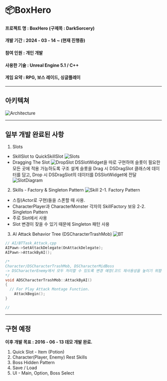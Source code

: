 # 📦BoxHero

#### __프로젝트 명__ : BoxHero (구제목 : DarkSorcery)
#### __개발 기간__ : 2024 - 03 - 14 ~ (현재 진행중)
#### __참여 인원__ : 개인 개발
#### __사용한 기술__ : Unreal Engine 5.1 / C++
#### __게임 요약__ : RPG, 보스 레이드, 싱글플레이
___
## 아키텍쳐
![Architecture](https://github.com/sikk806/BoxHero/assets/54883267/dfe12569-4c8e-47e8-9e94-5f49aab89e0b)
___
## 일부 개발 완료된 사항
1. Slots
- SkillSlot to QuickSkillSlot
![Slots](https://github.com/sikk806/BoxHero/assets/54883267/23a50744-6f51-44c3-a39c-6b0b04ad3ac2)
- Dragging The Slot
![DropSlot](https://github.com/sikk806/BoxHero/assets/54883267/8fc7a1df-c69f-43ff-ad51-fc1748999153)
DSSlotWidget을 따로 구현하여 슬롯이 필요한 모든 곳에 적용 가능하도록 구조 설계
슬롯을 Drag 시 DSDragSlot 클래스에 데이터를 담고, Drop 시 DSDragSlot의 데이터를 DSSlotWidget에 전달
![SlotDiagram](https://github.com/sikk806/BoxHero/assets/54883267/67d9167f-362d-408f-aa82-876128e810a2)

2. Skills - Factory & Singleton Pattern
![Skill](https://github.com/sikk806/BoxHero/assets/54883267/ff61b070-c5d4-4fda-ba3c-c30d7e18c492)
2-1. Factory Pattern
- 스킬(Actor로 구현)들을 스폰할 때 사용.
- CharacterPlayer과 CharacterMonster 각자의 SkillFactory 보유
2-2. Singleton Pattern
- 주로 Slot에서 사용
- Slot 변경이 잦을 수 있기 때문에 Singleton 패턴 사용
3. AI Attack
Behavior Tree (DSCharacterTrashMob)
![BT](https://github.com/sikk806/BoxHero/assets/54883267/31bc31fd-4e50-4a48-ac9b-485af0809e1d)
```C++
// AI/BTTask_Attack.cpp
AIPawn->SetAttackDelegate(OnAttackDelegate);
AIPawn->AttackByAI();

/*
Character/DSCharacterTrashMob, DSCharacterMidBoss
-> DSCharacterEnemy에서 모두 처리할 수 있도록 변경 예정(코드 재사용성을 높이기 위함.)
*/
void ADSCharacterTrashMob::AttackByAI()
{
  // For Play Attack Montage Function.
	AttackBegin();
}

// 
```
___
## 구현 예정
__이후 개발 목표 : 2016 - 06 - 13 데모 개발 완료.__
1. Quick Slot - Item (Potion)
2. Character(Player, Enemy) Rest Skills
3. Boss Hidden Pattern
4. Save / Load
5. UI - Main, Option, Boss Select
